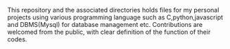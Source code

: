 This repository and the associated directories holds files for my personal projects using various  programming language such as C,python,javascript and DBMS(Mysql) for database management etc.
Contributions are welcomed from the public, with clear definition of the function of their codes.
